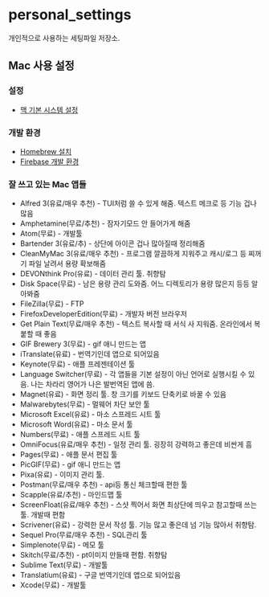 # personal_settings

개인적으로 사용하는 세팅파일 저장소.

## Mac 사용 설정
### 설정
- [맥 기본 시스템 설정](./mac/system_settings.md)

### 개발 환경
- [Homebrew 설치](https://brew.sh/index_ko.html)
- [Firebase 개발 환경](./firebase/firebase.md)


### 잘 쓰고 있는 Mac 앱들

- Alfred 3(유료/매우 추천) - TUI처럼 쓸 수 있게 해줌. 텍스트 메크로 등 기능 겁나많음
- Amphetamine(무료/추천) - 잠자기모드 안 들어가게 해줌
- Atom(무료) - 개발툴
- Bartender 3(유료/추) - 상단에 아이콘 겁나 많아질때 정리해줌
- CleanMyMac 3(유료/매우 추천) - 프로그램 깔끔하게 지워주고 캐시/로그 등 찌꺼기 파일 날려서 용량 확보해줌
- DEVONthink Pro(유료) - 데이터 관리 툴. 취향탐
- Disk Space(무료) - 남은 용량 관리 도와줌. 어느 디렉토리가 용량 많은지 등등 알아봐줌
- FileZilla(무료) - FTP
- FirefoxDeveloperEdition(무료) - 개발자 버전 브라우저
- Get Plain Text(무료/매우 추천) - 텍스트 복사할 때 서식 사 지워줌. 온라인에서 복붙할 때 좋음
- GIF Brewery 3(무료) - gif 애니 만드는 앱
- iTranslate(유료) - 번역기인데 앱으로 되어있음
- Keynote(무료) - 애플 프레젠테이션 툴
- Language Switcher(무료) - 각 앱들을 기본 설정이 아닌 언어로 실행시킬 수 있음. 나는 차라리 영어가 나은 발번역된 앱에 씀.
- Magnet(유료) - 화면 정리 툴. 창 크기를 키보드 단축키로 바꿀 수 있음
- Malwarebytes(무료) - 멀웨어 차단 보안 툴
- Microsoft Excel(유료) - 마소 스프레드 시트 툴
- Microsoft Word(유료) - 마소 문서 툴
- Numbers(무료) - 애플 스프레드 시트 툴
- OmniFocus(유료/매우 추천) - 일정 관리 툴. 굉장히 강력하고 좋은데 비싼게 흠
- Pages(무료) - 애플 문서 편집 툴
- PicGIF(무료) - gif 애니 만드는 앱
- Pixa(유료) - 이미지 관리 툴.
- Postman(무료/매우 추천) - api등 통신 체크할때 편한 툴
- Scapple(유료/추천) - 마인드맵 툴
- ScreenFloat(유료/매우 추천) - 스샷 찍어서 화면 최상단에 띄우고 참고할때 쓰는 툴. 개발때 편함
- Scrivener(유료) - 강력한 문서 작성 툴. 기능 많고 좋은데 넘 기능 많아서 취향탐.
- Sequel Pro(무료/매우 추천) - SQL관리 툴
- Simplenote(무료) - 메모 툴
- Skitch(무료/추천) - pt이미지 만들때 편함. 취향탐
- Sublime Text(무료) - 개발툴
- Translatium(유료) - 구글 번역기인데 앱으로 되어있음
- Xcode(무료) - 개발툴
